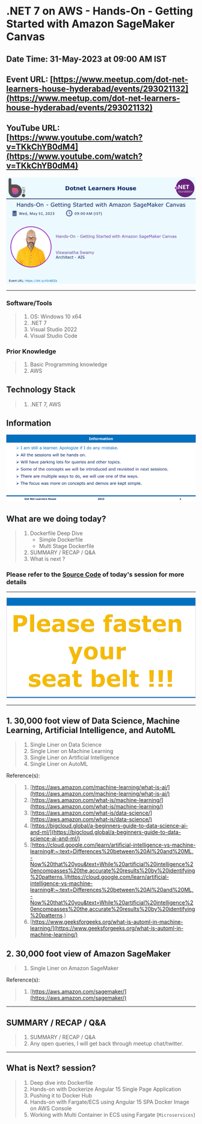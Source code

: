 # .NET 7 on AWS - Hands-On - Getting Started with Amazon SageMaker Canvas

## Date Time: 31-May-2023 at 09:00 AM IST

## Event URL: [https://www.meetup.com/dot-net-learners-house-hyderabad/events/293021132](https://www.meetup.com/dot-net-learners-house-hyderabad/events/293021132)

## YouTube URL: [https://www.youtube.com/watch?v=TKkChYB0dM4](https://www.youtube.com/watch?v=TKkChYB0dM4)

![Viswanatha Swamy P K |150x150](./Documentation/Images/ViswanathaSwamyPK.PNG)

---

### Software/Tools

> 1. OS: Windows 10 x64
> 1. .NET 7
> 1. Visual Studio 2022
> 1. Visual Studio Code

### Prior Knowledge

> 1. Basic Programming knowledge
> 1. AWS

## Technology Stack

> 1. .NET 7, AWS

## Information

![Information | 100x100](./Documentation/Images/Information.PNG)

## What are we doing today?

> 1. Dockerfile Deep Dive
>    - Simple Dockerfile
>    - Multi Stage Dockerfile
> 1. SUMMARY / RECAP / Q&A
> 1. What is next ?

### Please refer to the [**Source Code**](https://github.com/vishipayyallore/speaker-series-2023/tree/main/dotnet-6-on-aws/SageMaker_Canvas_S1) of today's session for more details

---

![Information | 100x100](./Documentation/Images/SeatBelt.PNG)

---

## 1. 30,000 foot view of Data Science, Machine Learning, Artificial Intelligence, and AutoML

> 1. Single Liner on Data Science
> 1. Single Liner on Machine Learning
> 1. Single Liner on Artificial Intelligence
> 1. Single Liner on AutoML

Reference(s):

> 1. [https://aws.amazon.com/machine-learning/what-is-ai/](https://aws.amazon.com/machine-learning/what-is-ai/)
> 1. [https://aws.amazon.com/what-is/machine-learning/](https://aws.amazon.com/what-is/machine-learning/)
> 1. [https://aws.amazon.com/what-is/data-science/](https://aws.amazon.com/what-is/data-science/)
> 1. [https://bigcloud.global/a-beginners-guide-to-data-science-ai-and-ml/](https://bigcloud.global/a-beginners-guide-to-data-science-ai-and-ml/)
> 1. [https://cloud.google.com/learn/artificial-intelligence-vs-machine-learning#:~:text=Differences%20between%20AI%20and%20ML,-Now%20that%20you&text=While%20artificial%20intelligence%20encompasses%20the,accurate%20results%20by%20identifying%20patterns.](https://cloud.google.com/learn/artificial-intelligence-vs-machine-learning#:~:text=Differences%20between%20AI%20and%20ML,-Now%20that%20you&text=While%20artificial%20intelligence%20encompasses%20the,accurate%20results%20by%20identifying%20patterns.)
> 1. [https://www.geeksforgeeks.org/what-is-automl-in-machine-learning/](https://www.geeksforgeeks.org/what-is-automl-in-machine-learning/)

## 2. 30,000 foot view of Amazon SageMaker

> 1. Single Liner on Amazon SageMaker

Reference(s):

> 1. [https://aws.amazon.com/sagemaker/](https://aws.amazon.com/sagemaker/)

---

## SUMMARY / RECAP / Q&A

> 1. SUMMARY / RECAP / Q&A
> 2. Any open queries, I will get back through meetup chat/twitter.

---

## What is Next? session?

> 1. Deep dive into Dockerfile
> 1. Hands-on with Dockerize Angular 15 Single Page Application
> 1. Pushing it to Docker Hub
> 1. Hands-on with Fargate/ECS using Angular 15 SPA Docker Image on AWS Console
> 1. Working with Multi Container in ECS using Fargate (`Microservices`)
